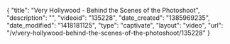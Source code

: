 {
    "title": "Very Hollywood - Behind the Scenes of the Photoshoot",
    "description": "",
    "videoid": "135228",
    "date_created": "1385969235",
    "date_modified": "1418181125",
    "type": "captivate",
    "layout": "video",
    "url": "\/v\/very-hollywood-behind-the-scenes-of-the-photoshoot\/135228"
}